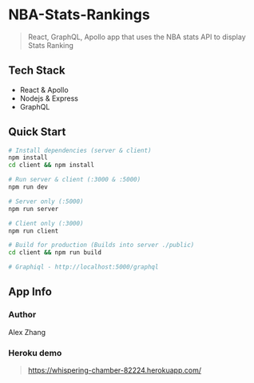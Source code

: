 # NBA-Stats-Rankings

> React, GraphQL, Apollo app that uses the NBA stats API to display Stats Ranking

## Tech Stack
+ React  &  Apollo
+ Nodejs &  Express
+ GraphQL

## Quick Start

```bash
# Install dependencies (server & client)
npm install
cd client && npm install

# Run server & client (:3000 & :5000)
npm run dev

# Server only (:5000)
npm run server

# Client only (:3000)
npm run client

# Build for production (Builds into server ./public)
cd client && npm run build

# Graphiql - http://localhost:5000/graphql
```

## App Info

### Author

Alex Zhang

### Heroku demo
>https://whispering-chamber-82224.herokuapp.com/
